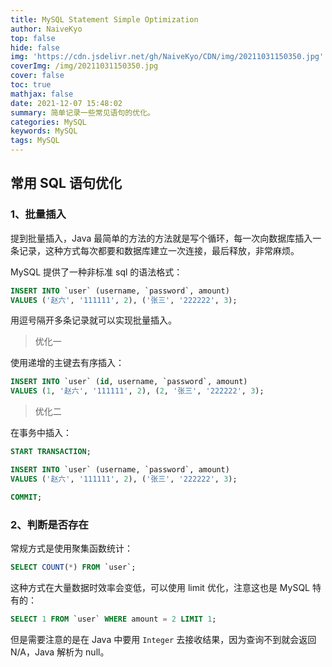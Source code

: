 ```yaml
---
title: MySQL Statement Simple Optimization
author: NaiveKyo
top: false
hide: false
img: 'https://cdn.jsdelivr.net/gh/NaiveKyo/CDN/img/20211031150350.jpg'
coverImg: /img/20211031150350.jpg
cover: false
toc: true
mathjax: false
date: 2021-12-07 15:48:02
summary: 简单记录一些常见语句的优化。
categories: MySQL
keywords: MySQL
tags: MySQL
---
```


## 常用 SQL 语句优化

### 1、批量插入

提到批量插入，Java 最简单的方法的方法就是写个循环，每一次向数据库插入一条记录，这种方式每次都要和数据库建立一次连接，最后释放，非常麻烦。



MySQL 提供了一种非标准 sql 的语法格式：

```sql
INSERT INTO `user` (username, `password`, amount) 
VALUES ('赵六', '111111', 2), ('张三', '222222', 3);
```

用逗号隔开多条记录就可以实现批量插入。



> 优化一

使用递增的主键去有序插入：

```sql
INSERT INTO `user` (id, username, `password`, amount) 
VALUES (1, '赵六', '111111', 2), (2, '张三', '222222', 3);
```



> 优化二

在事务中插入：

```sql
START TRANSACTION;

INSERT INTO `user` (username, `password`, amount) 
VALUES ('赵六', '111111', 2), ('张三', '222222', 3);

COMMIT;
```



### 2、判断是否存在

常规方式是使用聚集函数统计：

```sql
SELECT COUNT(*) FROM `user`;
```

这种方式在大量数据时效率会变低，可以使用 limit 优化，注意这也是 MySQL 特有的：

```sql
SELECT 1 FROM `user` WHERE amount = 2 LIMIT 1;
```

但是需要注意的是在 Java 中要用 `Integer` 去接收结果，因为查询不到就会返回 N/A，Java 解析为 null。
